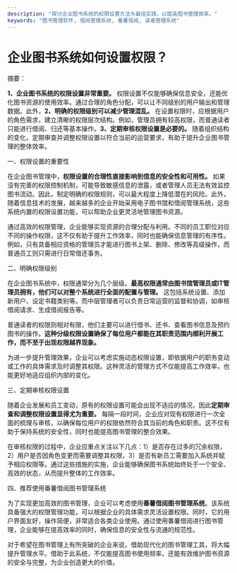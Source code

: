 ```yaml
---
description: "探讨企业图书系统的权限设置方法与最佳实践，以提高图书管理效率。"
keywords: "图书管理软件, 借阅管理系统, 番薯借阅, 读者管理系统"
---
```

# 企业图书系统如何设置权限？

摘要： 

**1、企业图书系统的权限设置非常重要。** 权限设置不仅能够确保信息安全，还能优化图书资源的使用效率。通过合理的角色分配，可以让不同级别的用户输出和管理数据。此外，**2、明确的权限级别可以减少管理混乱。** 在设置权限时，应根据用户的角色需求，建立清晰的权限层次结构。例如，管理员拥有较高权限，而普通读者只能进行借阅、归还等基本操作。**3、定期审核权限设置是必要的。** 随着组织结构的变化，定期审查并调整权限设置以符合当前的运营要求，有助于提升企业图书管理的整体效率。

一、权限设置的重要性

在企业图书管理中，**权限设置的合理性直接影响到信息的安全性和可用性。** 如果没有完善的权限控制机制，可能导致敏感信息的泄露，或者管理人员无法有效监控图书流动。因此，制定明确的权限规则，可以最大程度上降低潜在的风险。此外，随着信息技术的发展，越来越多的企业开始采用电子图书馆和借阅管理系统，这些系统内置的权限设置功能，可以帮助企业更灵活地管理图书资源。

通过高效的权限管理，企业能够实现资源的合理分配与利用。不同的员工职位对应不同的操作权限，这不仅有助于提升工作效率，同时也能确保信息管理的有序性。例如，只有具备相应资格的管理员才能进行图书上架、删除、修改等高级操作，而普通员工则只需进行日常借还事务。

二、明确权限级别

在企业图书系统中，权限通常分为几个层级。**最高权限通常由图书馆管理员或IT管理员拥有，他们可以对整个系统进行全面的配置与管理。** 这包括系统设置、添加新用户、设定书籍类别等。而中层管理者可以负责日常运营的监督和协调，如审核借阅请求、生成借阅报告等。

普通读者的权限则相对有限，他们主要可以进行借书、还书、查看图书信息及预约图书的操作。**这种分级权限设置确保了每位用户都能在其职责范围内顺利开展工作，而不至于出现权限越界现象。** 

为进一步提升管理效果，企业可以考虑实施动态权限设置，即依据用户的职务变动或工作的具体需求及时调整其权限。这种灵活的管理方式不仅能提高工作效率，也能更好地适应组织内部的变化。

三、定期审核权限设置

随着企业发展和员工变动，原有的权限设置可能会出现不适应的情况，因此**定期审查和调整权限设置显得尤为重要。** 每隔一段时间，企业应对现有权限进行一次全面的梳理与审核，以确保每位用户的权限依然符合其当前的角色和职责。这不仅有助于保持系统的安全性，同时也能提高图书管理的整合效果。

在审核权限的过程中，企业应重点关注以下几点：1）是否存在过多的冗余权限，2）用户是否因角色变更而需要调整其权限，3）是否有新员工需要加入系统并赋予相应权限等。通过这些措施的实施，企业能够确保图书系统始终处于一个安全、高效的状态，从而提升整体的工作效率。

四、推荐使用番薯借阅图书管理系统

为了实现更加高效的图书管理，企业可以考虑使用**番薯借阅图书管理系统**。该系统具备强大的权限管理功能，可以根据企业的具体需求灵活设置权限。同时，它的用户界面友好，操作简便，非常适合各类企业使用。通过使用番薯借阅进行图书管理，企业能够在提高效率的同时，确保信息的安全性与流通的规范性。

对于希望在图书管理上有所突破的企业来说，借助现代化的图书管理工具，将大幅提升管理水平。借助于此系统，不仅能提高图书使用频率，还能有效维护图书资源的安全与完整，为企业创造更大的价值。
